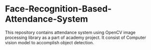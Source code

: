 # Face-Recognition-Based-Attendance-System
This repository contains attendance system using OpenCV image processing library as a part of academy project. It consist of Computer vision model to accomplish object detection.
